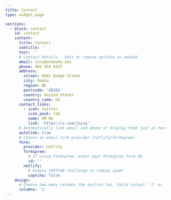 ```yaml
---
title: Contact
type: widget_page

sections:
  - block: contact
    id: contact
    content:
      title: Contact
      subtitle: ''
      text: ''
      # Contact details - edit or remove options as needed
      email: jnix@unomaha.edu
      phone: 402 554 6157
      address:
        street: 6001 Dodge Street
        city: Omaha
        region: NE
        postcode: '68182'
        country: United States
        country_code: US
      contact_links:
        - icon: twitter
          icon_pack: fab
          name: DM Me
          link: 'https://x.com/jnixy'
      # Automatically link email and phone or display them just as text?
      autolink: true
      # Choose an email form provider (netlify/formspree)
      form:
        provider: netlify
        formspree:
          # If using Formspree, enter your Formspree form ID
          id: ''
        netlify:
          # Enable CAPTCHA challenge to reduce spam?
          captcha: false
    design:
      # Choose how many columns the section has. Valid values: '1' or '2'.
      columns: '1'
---
```

